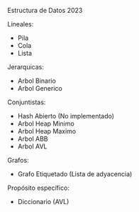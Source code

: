 Estructura de Datos 2023

Lineales: 
 - Pila
 - Cola 
 - Lista

Jerarquicas: 
 - Arbol Binario
 - Arbol Generico

Conjuntistas: 
 - Hash Abierto (No implementado)
 - Arbol Heap Minimo
 - Arbol Heap Maximo 
 - Arbol ABB
 - Arbol AVL

Grafos: 
 - Grafo Etiquetado (Lista de adyacencia)

Propósito específico: 
 - Diccionario (AVL)
